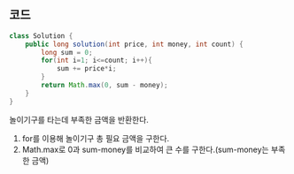 ## 코드

```java
class Solution {
    public long solution(int price, int money, int count) {
        long sum = 0;
        for(int i=1; i<=count; i++){
            sum += price*i;
        }
        return Math.max(0, sum - money);
    }
}
```

놀이기구를 타는데 부족한 금액을 반환한다.

1. for를 이용해 놀이기구 총 필요 금액을 구한다.
2. Math.max로 0과 sum-money를 비교하여 큰 수를 구한다.(sum-money는 부족한 금액)
